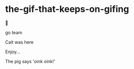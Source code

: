 # the-gif-that-keeps-on-gifing

:tada:

go team 

Cait was here

Enjoy… 
    
The pig says 'oink oink!'